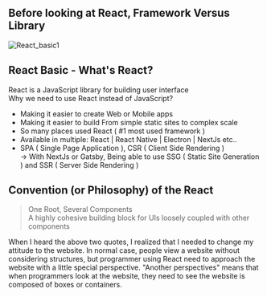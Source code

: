## Before looking at React, Framework Versus Library

![React_basic1]()

## React Basic - What's React?

React is a JavaScript library for building user interface    
Why we need to use React instead of JavaScript?

- Making it easier to create Web or Mobile apps
- Making it easier to build From simple static sites to complex scale
- So many places used React ( #1 most used framework )
- Available in multiple: React | React Native | Electron | NextJs etc..
- SPA ( Single Page Application ), CSR ( Client Side Rendering )  
      -> With NextJs or Gatsby, Being able to use SSG ( Static Site Generation ) and SSR ( Server Side Rendering )

## Convention (or Philosophy) of the React

> One Root, Several Components   
> A highly cohesive building block for UIs loosely coupled with other components

When I heard the above two quotes, I realized that I needed to change my attitude to the website. In normal case, people view a website without considering structures, but programmer using React need to approach the website with a little special perspective. "Another perspectives" means that when programmers look at the website, they need to see the website is composed of boxes or containers.

